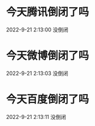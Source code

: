 # 今天腾讯倒闭了吗

2022-9-21 2:13:00 没倒闭

# 今天微博倒闭了吗

2022-9-21 2:13:03 没倒闭

# 今天百度倒闭了吗

2022-9-21 2:13:11 没倒闭

